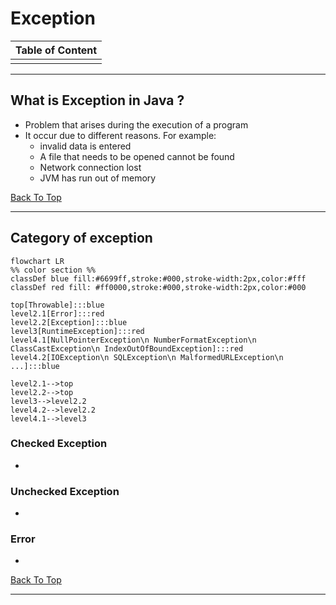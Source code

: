 # Exception
|Table of Content|
|---|
|[]()|
---
## What is Exception in Java ?
- Problem that arises during the execution of a program
- It occur due to different reasons. For example:
    - invalid data is entered
    - A file that needs to be opened cannot be found
    - Network connection lost
    - JVM has run out of memory

[Back To Top](#exception)

---
## Category of exception
```mermaid
flowchart LR
%% color section %%
classDef blue fill:#6699ff,stroke:#000,stroke-width:2px,color:#fff
classDef red fill: #ff0000,stroke:#000,stroke-width:2px,color:#000

top[Throwable]:::blue
level2.1[Error]:::red
level2.2[Exception]:::blue
level3[RuntimeException]:::red
level4.1[NullPointerException\n NumberFormatException\n ClassCastException\n IndexOutOfBoundException]:::red
level4.2[IOException\n SQLException\n MalformedURLException\n ...]:::blue

level2.1-->top
level2.2-->top
level3-->level2.2
level4.2-->level2.2
level4.1-->level3
```
### Checked Exception
- 
### Unchecked Exception
- 
### Error
- 

[Back To Top](#exception)

---
